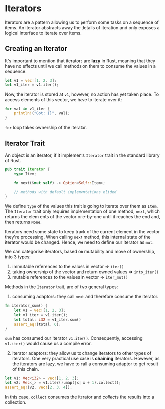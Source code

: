 # Iterators

Iterators are a pattern allowing us to perform some tasks on a sequence of items. An iterator abstracts away the details of iteration and only exposes a logical interface to iterate over items.

## Creating an Iterator
It's important to mention that iterators are **lazy** in Rust, meaning that they have no effects until we call methods on them to consume the values in a sequence.

```rust
let v1 = vec![1, 2, 3];
let v1_iter = v1.iter();
```

Now, the iterator is stored at `v1`, however, no action has yet taken place. To access elements of this vector, we have to iterate over it:

```rust
for val in v1_iter {
    println!("Got: {}", val);
}
```

`for` loop takes ownership of the iterator.

## Iterator Trait
An object is an iterator, if it implements `Iterator` trait in the standard library of Rust.
```rust
pub trait Iterator {
    type Item;

    fn next(&mut self) -> Option<Self::Item>;

    // methods with default implementations elided
}
```

We define `type` of the values this trait is going to iterate over them as `Item`.
The `Iterator` trait only requires implementation of one method, `next`, which returns the elem ents of the vector one-by-one until it reaches the end and, then returns `None`.

Iterators need some state to keep track of the current element in the vector they're processing. When calling `next` method, this internal state of the iterator would be changed. Hence, we need to define our iterator as `mut`.

We can categorise iterators, based on mutability and move of ownership, into 3 types:
1. immutable references to the values in vector => `iter()`
2. taking ownership of the vector and return owned values => `into_iter()`
3. mutable references to the values in vector => `iter_mut()`

Methods in the `Iterator` trait, are of two general types:
1. consuming adaptors: they call `next` and therefore consume the iterator.
```rust
fn iterator_sum() {
    let v1 = vec![1, 2, 3];
    let v1_iter = v1.iter();
    let total: i32 = v1_iter.sum();
    assert_eq!(total, 6);
}

```
`sum` has consumed our iterator `v1.iter()`. Consequently, accessing `v1.iter()` would cause us a compile error.

2. iterator adaptors: they allow us to change iterators to other types of iterators. One very practical use case is **chaining** iterators. However, as the iterators are lazy, we have to call a consuming adaptor to get result of this chain.

```rust
let v1: Vec<i32> = vec![1, 2, 3];
let v2: Vec<_> = v1.iter().map(|x| x + 1).collect();
assert_eq!(v2, vec![2, 3, 4]);
```

In this case, `collect` consumes the iterator and *collect*s the results into a collection.